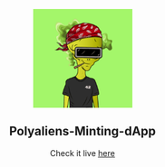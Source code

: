 <p align="center">
    <img align="center" src="/demo.gif" width="175"></img>
</p>

<h2 align="center">Polyaliens-Minting-dApp</h1>

<div align="center">
    Check it live <a href = "https://polyaliens-minting-dapp.vercel.app/"><u>here</u></a>
</div>